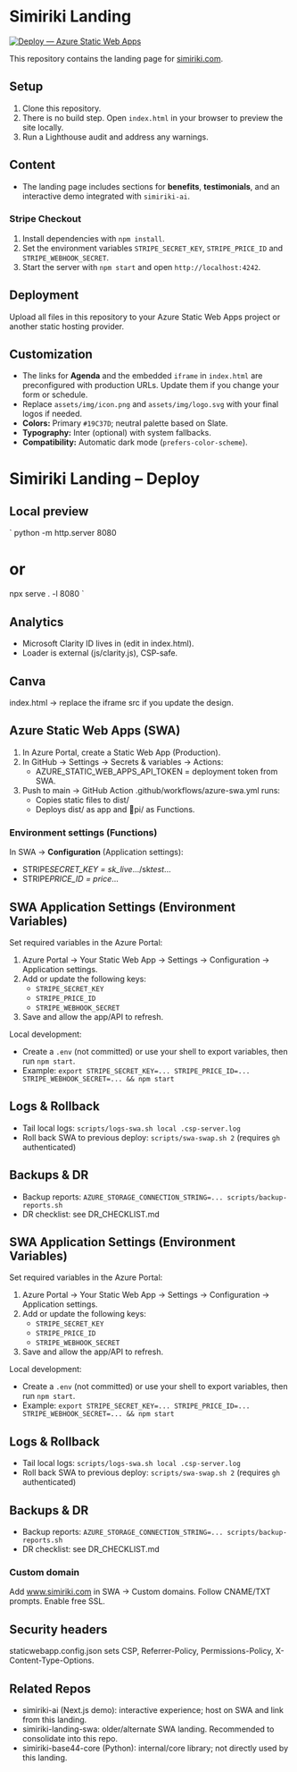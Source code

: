 ﻿# Simiriki Landing

[![Deploy — Azure Static Web Apps](https://github.com/jjdlr-simiriki/simiriki-landing/actions/workflows/deploy-swa.yml/badge.svg)](https://github.com/jjdlr-simiriki/simiriki-landing/actions/workflows/deploy-swa.yml)

This repository contains the landing page for [simiriki.com](https://simiriki.com).

## Setup

1. Clone this repository.
2. There is no build step. Open `index.html` in your browser to preview the site locally.
3. Run a Lighthouse audit and address any warnings.

## Content

- The landing page includes sections for **benefits**, **testimonials**, and an interactive demo integrated with `simiriki-ai`.

### Stripe Checkout

1. Install dependencies with `npm install`.
2. Set the environment variables `STRIPE_SECRET_KEY`, `STRIPE_PRICE_ID` and `STRIPE_WEBHOOK_SECRET`.
3. Start the server with `npm start` and open `http://localhost:4242`.

## Deployment

Upload all files in this repository to your Azure Static Web Apps project or another static hosting provider.

## Customization

- The links for **Agenda** and the embedded `iframe` in `index.html` are preconfigured with production URLs. Update them if you change your form or schedule.
- Replace `assets/img/icon.png` and `assets/img/logo.svg` with your final logos if needed.
- **Colors:** Primary `#19C37D`; neutral palette based on Slate.
- **Typography:** Inter (optional) with system fallbacks.
- **Compatibility:** Automatic dark mode (`prefers-color-scheme`).

# Simiriki Landing – Deploy

## Local preview

`
python -m http.server 8080

# or

npx serve . -l 8080
`

## Analytics

- Microsoft Clarity ID lives in <meta name="clarity-id"> (edit in index.html).
- Loader is external (js/clarity.js), CSP-safe.

## Canva

index.html -> replace the iframe src if you update the design.

## Azure Static Web Apps (SWA)

1. In Azure Portal, create a Static Web App (Production).
2. In GitHub → Settings → Secrets & variables → Actions:
   - AZURE_STATIC_WEB_APPS_API_TOKEN = deployment token from SWA.
3. Push to main → GitHub Action .github/workflows/azure-swa.yml runs:
   - Copies static files to dist/
   - Deploys dist/ as app and pi/ as Functions.

### Environment settings (Functions)

In SWA → **Configuration** (Application settings):

- STRIPE*SECRET_KEY = sk_live*.../sk*test*...
- STRIPE*PRICE_ID = price*...

## SWA Application Settings (Environment Variables)

Set required variables in the Azure Portal:

1. Azure Portal → Your Static Web App → Settings → Configuration → Application settings.
2. Add or update the following keys:
   - `STRIPE_SECRET_KEY`
   - `STRIPE_PRICE_ID`
   - `STRIPE_WEBHOOK_SECRET`
3. Save and allow the app/API to refresh.

Local development:

- Create a `.env` (not committed) or use your shell to export variables, then run `npm start`.
- Example: `export STRIPE_SECRET_KEY=... STRIPE_PRICE_ID=... STRIPE_WEBHOOK_SECRET=... && npm start`

## Logs & Rollback

- Tail local logs: `scripts/logs-swa.sh local .csp-server.log`
- Roll back SWA to previous deploy: `scripts/swa-swap.sh 2` (requires `gh` authenticated)

## Backups & DR

- Backup reports: `AZURE_STORAGE_CONNECTION_STRING=... scripts/backup-reports.sh`
- DR checklist: see DR_CHECKLIST.md

## SWA Application Settings (Environment Variables)
Set required variables in the Azure Portal:

1. Azure Portal → Your Static Web App → Settings → Configuration → Application settings.
2. Add or update the following keys:
   - `STRIPE_SECRET_KEY`
   - `STRIPE_PRICE_ID`
   - `STRIPE_WEBHOOK_SECRET`
3. Save and allow the app/API to refresh.

Local development:
- Create a `.env` (not committed) or use your shell to export variables, then run `npm start`.
- Example: `export STRIPE_SECRET_KEY=... STRIPE_PRICE_ID=... STRIPE_WEBHOOK_SECRET=... && npm start`

## Logs & Rollback
- Tail local logs: `scripts/logs-swa.sh local .csp-server.log`
- Roll back SWA to previous deploy: `scripts/swa-swap.sh 2` (requires `gh` authenticated)

## Backups & DR
- Backup reports: `AZURE_STORAGE_CONNECTION_STRING=... scripts/backup-reports.sh`
- DR checklist: see DR_CHECKLIST.md

### Custom domain

Add www.simiriki.com in SWA → Custom domains. Follow CNAME/TXT prompts. Enable free SSL.

## Security headers

staticwebapp.config.json sets CSP, Referrer-Policy, Permissions-Policy, X-Content-Type-Options.

## Related Repos

- simiriki-ai (Next.js demo): interactive experience; host on SWA and link from this landing.
- simiriki-landing-swa: older/alternate SWA landing. Recommended to consolidate into this repo.
- simiriki-base44-core (Python): internal/core library; not directly used by this landing.
